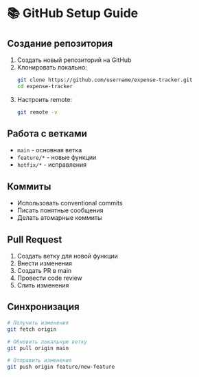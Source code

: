 # 📚 GitHub Setup Guide

## Создание репозитория
1. Создать новый репозиторий на GitHub
2. Клонировать локально:
   ```bash
   git clone https://github.com/username/expense-tracker.git
   cd expense-tracker
   ```
3. Настроить remote:
   ```bash
   git remote -v
   ```

## Работа с ветками
- `main` - основная ветка
- `feature/*` - новые функции
- `hotfix/*` - исправления

## Коммиты
- Использовать conventional commits
- Писать понятные сообщения
- Делать атомарные коммиты

## Pull Request
1. Создать ветку для новой функции
2. Внести изменения
3. Создать PR в main
4. Провести code review
5. Слить изменения

## Синхронизация
```bash
# Получить изменения
git fetch origin

# Обновить локальную ветку
git pull origin main

# Отправить изменения
git push origin feature/new-feature
```
